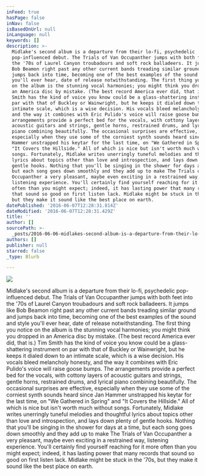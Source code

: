 ```yaml
---
inFeed: true
hasPage: false
inNav: false
isBasedOnUrl: null
inLanguage: null
keywords: []
description: >-
  Midlake's second album is a departure from their lo-fi, psychedelic
  pop-influenced debut. The Trials of Van Occupanther jumps with both feet into
  the '70s of Laurel Canyon troubadours and soft rock balladeers. It jumps like
  Bob Beamon right past any other current bands treading similar ground and
  jumps back into time, becoming one of the best examples of the sound and style
  you'll ever hear, date of release notwithstanding. The first thing you notice
  on the album is the stunning vocal harmonies; you might think you dropped in
  an America disc by mistake. (The best record America ever did, that is.) Tim
  Smith has the kind of voice you know could be a glass-shattering instrument on
  par with that of Buckley or Wainwright, but he keeps it dialed down to an
  intimate scale, which is a wise decision. His vocals bleed melancholy honesty,
  and the way it combines with Eric Pulido's voice will raise goose bumps. The
  arrangements provide a perfect bed for the vocals, with cottony layers of
  acoustic guitars and strings, gentle horns, restrained drums, and lyrical
  piano combining beautifully. The occasional surprises are effective,
  especially when they use some of the corniest synth sounds heard since Jan
  Hammer unstrapped his keytar for the last time, on "We Gathered in Spring" and
  "It Covers the Hillside." All of which is nice but isn't worth much without
  songs. Fortunately, Midlake writes unerringly tuneful melodies and thoughtful
  lyrics about topics other than love and introspection, and lays down plenty of
  gentle hooks. Nothing that you'll be singing in the shower for days at a time,
  but each song goes down smoothly and they add up to make The Trials of Van
  Occupanther a very pleasant, maybe even exciting in a restrained way,
  listening experience. You'll certainly find yourself reaching for it more
  often than you might expect; indeed, it has lasting power that many records
  that sound so good on first listen lack. Midlake might be stuck in the '70s,
  but they make it sound like the best place on earth.
datePublished: '2016-06-07T12:28:31.814Z'
dateModified: '2016-06-07T12:28:31.429Z'
title: ''
author: []
sourcePath: >-
  _posts/2016-06-06-midlakes-second-album-is-a-departure-from-their-lo-fi-psyc.md
authors: []
publisher: null
starred: false
_type: Blurb

---
```

![](https://the-grid-user-content.s3-us-west-2.amazonaws.com/fdf6b113-412e-43d4-9f33-2dc8d2ce4975.png)

Midlake's second album is a departure from their lo-fi, psychedelic pop-influenced debut. The Trials of Van Occupanther jumps with both feet into the '70s of Laurel Canyon troubadours and soft rock balladeers. It jumps like Bob Beamon right past any other current bands treading similar ground and jumps back into time, becoming one of the best examples of the sound and style you'll ever hear, date of release notwithstanding. The first thing you notice on the album is the stunning vocal harmonies; you might think you dropped in an America disc by mistake. (The best record America ever did, that is.) Tim Smith has the kind of voice you know could be a glass-shattering instrument on par with that of Buckley or Wainwright, but he keeps it dialed down to an intimate scale, which is a wise decision. His vocals bleed melancholy honesty, and the way it combines with Eric Pulido's voice will raise goose bumps. The arrangements provide a perfect bed for the vocals, with cottony layers of acoustic guitars and strings, gentle horns, restrained drums, and lyrical piano combining beautifully. The occasional surprises are effective, especially when they use some of the corniest synth sounds heard since Jan Hammer unstrapped his keytar for the last time, on "We Gathered in Spring" and "It Covers the Hillside." All of which is nice but isn't worth much without songs. Fortunately, Midlake writes unerringly tuneful melodies and thoughtful lyrics about topics other than love and introspection, and lays down plenty of gentle hooks. Nothing that you'll be singing in the shower for days at a time, but each song goes down smoothly and they add up to make The Trials of Van Occupanther a very pleasant, maybe even exciting in a restrained way, listening experience. You'll certainly find yourself reaching for it more often than you might expect; indeed, it has lasting power that many records that sound so good on first listen lack. Midlake might be stuck in the '70s, but they make it sound like the best place on earth.
